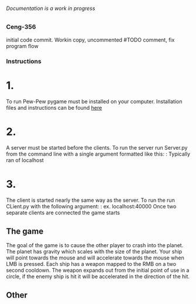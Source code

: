 ###### Documentation is a work in progress
### Ceng-356
initial code commit. Workin copy, uncommented
#TODO comment, fix program flow

### Instructions

# 1. 
  To run Pew-Pew pygame must be installed on your computer. Installation files and instructions can be found [here](https://www.pygame.org/wiki/GettingStarted)
# 2. 
  A server must be started before the clients. To run the server run Server.py from the command line with a single argument formatted like this:
        <host>:<port>
Typically ran of localhost
  
# 3.
  The client is started nearly the same way as the server. To run the run CLient.py with the following argument:
    <host>:<port>
  ex. localhost:40000
  Once two separate clients are connected the game starts
  
## The game
The goal of the game is to cause the other player to crash into the planet. The planet has gravity which scales with the size of the planet. Your ship will point towards the mouse and will accelerate towards the mouse when LMB is pressed. Each ship has a weapon mapped to the RMB on a two second cooldown. The weapon expands out from the initial point of use in a circle, if the enemy ship is hit it will be accelerated in the direction of the hit.

## Other
